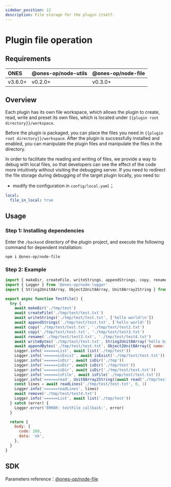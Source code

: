 ```yaml
---
sidebar_position: 12
description: File storage for the plugin itself.
---
```


# Plugin file operation

## Requirements

| ONES    | @ones-op/node-utils | @ones-op/node-file |
| :------ | :------------------ | :----------------- |
| v3.6.0+ | v0.2.0+             | v0.3.0+            |

## Overview

Each plugin has its own file workspace, which allows the plugin to create, read, write and preset its own files, which is located under `{{plugin root directory}}/workspace`.

Before the plugin is packaged, you can place the files you need in `{{plugin root directory}}/workspace`. After the plugin is successfully installed and enabled, you can manipulate the plugin files and manipulate the files in the directory.

In order to facilitate the reading and writing of files, we provide a way to debug with local files, so that developers can see the effect of the code more intuitively without visiting the debugging server. If you need to redirect the file storage during debugging of the target plugin locally, you need to:

- modify the configuration in `config/local.yaml`；

```yaml
local:
  file_in_local: true
```

## Usage

### Step 1: Installing dependencies

Enter the `/backend` directory of the plugin project, and execute the following command for dependent installation:

```shell
npm i @ones-op/node-file
```

### Step 2: Example

```javascript
import { makeDir, createFile, writeStrings, appendStrings, copy, rename, writeBytes, appendBytes, list, isExist, isDir, isFile, read, readLines, remove } from '@ones-op/node-file'
import { Logger } from '@ones-op/node-logger'
import { String2Unit8Array, Object2Unit8Array, Unit8Array2String } from '@ones-op/node-utils'

export async function TestFile() {
  try {
    await makeDir('./tmp/test')
    await createFile('./tmp/test/test.txt')
    await writeStrings('./tmp/test/test.txt', ['hello world!\n'])
    await appendStrings('./tmp/test/test.txt', ['hello world!'])
    await copy('./tmp/test/test.txt', './tmp/test/test2.txt')
    await copy('./tmp/test/test.txt', './tmp/test/test3.txt')
    await rename('./tmp/test/test3.txt', './tmp/test/test4.txt')
    await writeBytes('./tmp/test/test.txt', String2Unit8Array('hello bytes!\n'))
    await appendBytes('./tmp/test/test.txt', Object2Unit8Array({ name: 'hello bytes!' }))
    Logger.info('======List', await list('./tmp/test'))
    Logger.info('======isExist', await isExist('./tmp/test/test.txt'))
    Logger.info('======isDir', await isDir('./tmp'))
    Logger.info('======isDir', await isDir('./tmp/test'))
    Logger.info('======isDir', await isDir('./tmp/test/test.txt'))
    Logger.info('======isFile', await isFile('./tmp/test/test.txt'))
    Logger.info('======read', Unit8Array2String((await read('./tmp/test/test.txt')) as Uint8Array))
    const lines = await readLines('./tmp/test/test.txt', 0, 1)
    Logger.info('======readLines', lines)
    await remove('./tmp/test/test4.txt')
    Logger.info('======List', await list('./tmp/test'))
  } catch (error) {
    Logger.error('ERROR: testFile callback:', error)
  }

  return {
    body: {
      code: 200,
      data: 'ok',
    },
  }
}
```

## SDK

Parameters reference：[@ones-op/node-file](../../reference/packages/node-file/node-file.md)

